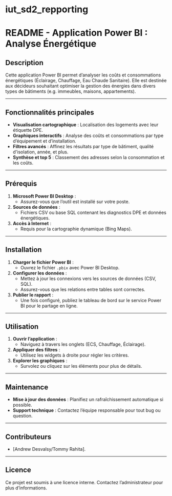 # iut_sd2_repporting
# README - Application Power BI : Analyse Énergétique

## Description
Cette application Power BI permet d’analyser les coûts et consommations énergétiques (Éclairage, Chauffage, Eau Chaude Sanitaire). Elle est destinée aux décideurs souhaitant optimiser la gestion des énergies dans divers types de bâtiments (e.g. immeubles, maisons, appartements).

---

## Fonctionnalités principales
- **Visualisation cartographique** : Localisation des logements avec leur étiquette DPE.
- **Graphiques interactifs** : Analyse des coûts et consommations par type d’équipement et d’installation.
- **Filtres avancés** : Affinez les résultats par type de bâtiment, qualité d'isolation, année, et plus.
- **Synthèse et top 5** : Classement des adresses selon la consommation et les coûts.

---

## Prérequis
1. **Microsoft Power BI Desktop** :
   - Assurez-vous que l’outil est installé sur votre poste.
2. **Sources de données** :
   - Fichiers CSV ou base SQL contenant les diagnostics DPE et données énergétiques.
3. **Accès à Internet** :
   - Requis pour la cartographie dynamique (Bing Maps).

---

## Installation
1. **Charger le fichier Power BI** :
   - Ouvrez le fichier `.pbix` avec Power BI Desktop.
2. **Configurer les données** :
   - Mettez à jour les connexions vers les sources de données (CSV, SQL).
   - Assurez-vous que les relations entre tables sont correctes.
3. **Publier le rapport** :
   - Une fois configuré, publiez le tableau de bord sur le service Power BI pour le partage en ligne.

---

## Utilisation
1. **Ouvrir l’application** :
   - Naviguez à travers les onglets (ECS, Chauffage, Éclairage).
2. **Appliquer des filtres** :
   - Utilisez les widgets à droite pour régler les critères.
3. **Explorer les graphiques** :
   - Survolez ou cliquez sur les éléments pour plus de détails.

---

## Maintenance
- **Mise à jour des données** : Planifiez un rafraîchissement automatique si possible.
- **Support technique** : Contactez l’équipe responsable pour tout bug ou question.

---

## Contributeurs
- [Andrew Desvalsy/Tommy Rahita].

---

## Licence
Ce projet est soumis à une licence interne. Contactez l’administrateur pour plus d’informations.

